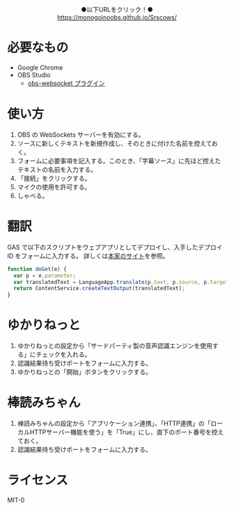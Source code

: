 <p align="center">
  ●以下URLをクリック！●<br>
  <a href="https://monogoinoobs.github.io/Srscows/">https://monogoinoobs.github.io/Srscows/</a>
</p>

# 必要なもの
* Google Chrome
* OBS Studio
  * [obs-websocket プラグイン](https://github.com/Palakis/obs-websocket)

# 使い方
1. OBS の WebSockets サーバーを有効にする。
2. ソースに新しくテキストを新規作成し、そのときに付けた名前を控えておく。
3. フォームに必要事項を記入する。このとき、「字幕ソース」に先ほど控えたテキストの名前を入力する。
4. 「接続」をクリックする。
5. マイクの使用を許可する。
6. しゃべる。

# 翻訳
GAS で以下のスクリプトをウェブアプリとしてデプロイし、入手したデプロイ ID をフォームに入力する。
詳しくは[本家のサイト](http://www.sayonari.com/trans_asr/asr.html)を参照。
```javascript
function doGet(e) {
  var p = e.parameter;
  var translatedText = LanguageApp.translate(p.text, p.source, p.target);
  return ContentService.createTextOutput(translatedText);
}
```

# ゆかりねっと
1. ゆかりねっとの設定から「サードパーティ製の音声認識エンジンを使用する」にチェックを入れる。
2. 認識結果待ち受けポートをフォームに入力する。
3. ゆかりねっとの「開始」ボタンをクリックする。

# 棒読みちゃん
1. 棒読みちゃんの設定から「アプリケーション連携」、「HTTP連携」の「ローカルHTTPサーバー機能を使う」を「True」にし、直下のポート番号を控えておく。
2. 認識結果待ち受けポートをフォームに入力する。

# ライセンス
MIT-0
